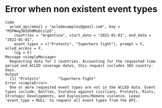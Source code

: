 # Error when non existent event types

    Code
      acled_api(email = "acledexamples@gmail.com", key = "M3PWwg3DIdhHMuDiilp5",
        countries = "Argentina", start_date = "2021-01-01", end_date = "2022-01-01",
        event_types = c("Protests", "Superhero fight"), prompt = F, acled_access = F,
        log = F)
    Message <simpleMessage>
      Requesting data for 1 countries. Accounting for the requested time period and ACLED coverage dates, this request includes 365 country-days.
    Output
      [1] "Protests"        "Superhero Fight"
    Error <simpleError>
      One or more requested event types are not in the ACLED data. Event types include: Battles, Violence against civilians, Protests, Riots, Strategic Developments, and Explosions/Remote violence. Leave 'event_type = NULL' to request all event types from the API. 

